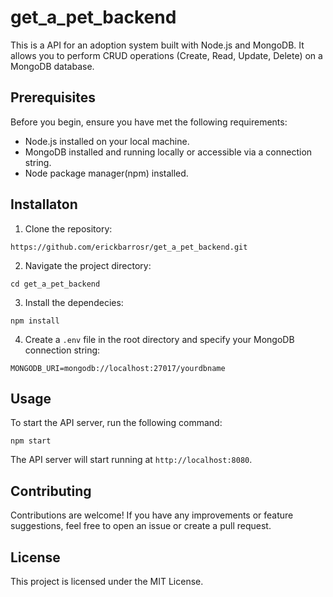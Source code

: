 # get_a_pet_backend

This is a API for an adoption system built with Node.js and MongoDB. It allows you to perform CRUD operations (Create, Read, Update, Delete) on a MongoDB database.

## Prerequisites

Before you begin, ensure you have met the following requirements:

- Node.js installed on your local machine.
- MongoDB installed and running locally or accessible via a connection string.
- Node package manager(npm) installed.

## Installaton

1. Clone the repository:

```
https://github.com/erickbarrosr/get_a_pet_backend.git
```

2. Navigate the project directory:

```
cd get_a_pet_backend
```

3. Install the dependecies:

```
npm install
```

4. Create a `.env` file in the root directory and specify your MongoDB connection string:

```
MONGODB_URI=mongodb://localhost:27017/yourdbname
```

## Usage

To start the API server, run the following command:

```
npm start
```

The API server will start running at `http://localhost:8080`.

## Contributing

Contributions are welcome! If you have any improvements or feature suggestions, feel free to open an issue or create a pull request.

## License

This project is licensed under the MIT License.
